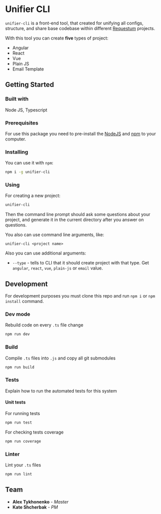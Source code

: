 # Unifier CLI

`unifier-cli` is a front-end tool, that created for unifying all configs, structure, and share base codebase within different [Requestum](https://requestum.com/) projects.

With this tool you can create **five** types of project:

- Angular
- React
- Vue
- Plain JS
- Email Template

## Getting Started

### Built with

Node JS, Typescript

### Prerequisites

For use this package you need to pre-install the [NodeJS](https://nodejs.org/uk/) and [npm](https://www.npmjs.com/) to your computer.

### Installing

You can use it with `npm`:

```bash
npm i -g unifier-cli
```

### Using

For creating a new project:

```bash
unifier-cli
```

Then the command line prompt should ask some questions about your project, and generate it in the current directory after you answer on questions.

You also can use command line arguments, like:

```
unifier-cli <project name>
```

Also you can use additional arguments:

- `--type` - tells to CLI that it should create project with that type. Get `angular`, `react`, `vue`, `plain-js` or `email` value.

## Development

For development purposes you must clone this repo and run `npm i` or `npm install` command.

### Dev mode

Rebuild code on every `.ts` file change

```bash
npm run dev
```

### Build

Compile `.ts` files into `.js` and copy all git submodules

```bash
npm run build
```

### Tests

Explain how to run the automated tests for this system

#### Unit tests

For running tests

```bash
npm run test
```

For checking tests coverage

```bash
npm run coverage
```

### Linter

Lint your `.ts` files

```bash
npm run lint
```

## Team

- **Alex Tykhonenko** - _Master_
- **Kate Shcherbak** - _PM_
